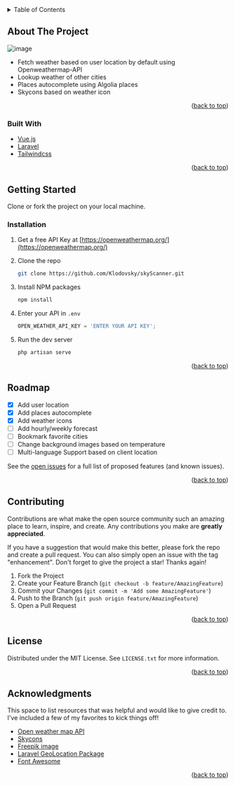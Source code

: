 <div id="top"></div>
<!--
*** skyScanner is a simple laravel-vue weather app.
-->

<!-- TABLE OF CONTENTS -->
<details>
  <summary>Table of Contents</summary>
  <ol>
    <li>
      <a href="#about-the-project">About The Project</a>
      <ul>
        <li><a href="#built-with">Built With</a></li>
      </ul>
    </li>
    <li>
      <a href="#getting-started">Getting Started</a>
      <ul>
        <li><a href="#prerequisites">Prerequisites</a></li>
        <li><a href="#installation">Installation</a></li>
      </ul>
    </li>
    <li><a href="#contributing">Contributing</a></li>
    <li><a href="#license">License</a></li>
    <li><a href="#acknowledgments">Acknowledgments</a></li>
  </ol>
</details>



<!-- ABOUT THE PROJECT -->
## About The Project

![image](https://user-images.githubusercontent.com/55706752/147460405-d0b4a6d5-4a54-40b1-9051-a3e659b546f8.png)

* Fetch weather based on user location by default using Openweathermap-API
* Lookup weather of other cities
* Places autocomplete using Algolia places
* Skycons based on weather icon

<p align="right">(<a href="#top">back to top</a>)</p>


### Built With

* [Vue.js](https://vuejs.org/)
* [Laravel](https://laravel.com)
* [Tailwindcss](https://tailwindcss.com/)

<p align="right">(<a href="#top">back to top</a>)</p>



<!-- GETTING STARTED -->
## Getting Started

Clone or fork the project on your local machine.

### Installation

1. Get a free API Key at [https://openweathermap.org/](https://openweathermap.org/)
2. Clone the repo
   ```sh
   git clone https://github.com/Klodovsky/skyScanner.git
   ```
3. Install NPM packages
   ```sh
   npm install
   ```
4. Enter your API in `.env`
   ```js
   OPEN_WEATHER_API_KEY = 'ENTER YOUR API KEY';
   ```

5. Run the dev server
   ```sh
   php artisan serve
   ```
   
<p align="right">(<a href="#top">back to top</a>)</p>


<!-- ROADMAP -->
## Roadmap

- [x] Add user location
- [x] Add places autocomplete
- [x] Add weather icons
- [ ] Add hourly/weekly forecast
- [ ] Bookmark favorite cities
- [ ] Change background images based on temperature
- [ ] Multi-language Support based on client location

See the [open issues](https://github.com/Klodovsky/skyScanner/issues) for a full list of proposed features (and known issues).

<p align="right">(<a href="#top">back to top</a>)</p>



<!-- CONTRIBUTING -->
## Contributing

Contributions are what make the open source community such an amazing place to learn, inspire, and create. Any contributions you make are **greatly appreciated**.

If you have a suggestion that would make this better, please fork the repo and create a pull request. You can also simply open an issue with the tag "enhancement".
Don't forget to give the project a star! Thanks again!

1. Fork the Project
2. Create your Feature Branch (`git checkout -b feature/AmazingFeature`)
3. Commit your Changes (`git commit -m 'Add some AmazingFeature'`)
4. Push to the Branch (`git push origin feature/AmazingFeature`)
5. Open a Pull Request

<p align="right">(<a href="#top">back to top</a>)</p>



<!-- LICENSE -->
## License

Distributed under the MIT License. See `LICENSE.txt` for more information.

<p align="right">(<a href="#top">back to top</a>)</p>


<!-- ACKNOWLEDGMENTS -->
## Acknowledgments

This space to list resources that was helpful and would like to give credit to. I've included a few of my favorites to kick things off!

* [Open weather map API](https://openweathermap.org/)
* [Skycons](https://darkskyapp.github.io/skycons/)
* [Freepik image](https://image.freepik.com/free-vector/storm-concept-illustration_114360-6585.jpg)
* [Laravel GeoLocation Package](https://github.com/adrianorsouza/laravel-geolocation)
* [Font Awesome](https://fontawesome.com)

<p align="right">(<a href="#top">back to top</a>)</p>
